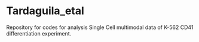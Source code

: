 # Tardaguila_etal
Repository for codes for analysis Single Cell multimodal data of K-562 CD41 differentiation experiment.
 
